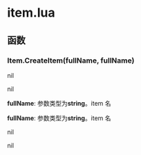 # item.lua

## 函数

### Item.CreateItem(**fullName**, **fullName**)

nil

 nil

**fullName**: 参数类型为**string**。item 名

**fullName**: 参数类型为**string**。item 名

nil

 nil

